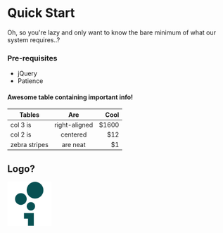 # Quick Start

Oh, so you're lazy and only want to know the bare minimum of what our system requires..?

### Pre-requisites
* jQuery
* Patience

#### Awesome table containing important info!

| Tables        | Are           | Cool  |
| ------------- |:-------------:| -----:|
| col 3 is      | right-aligned | $1600 |
| col 2 is      | centered      |   $12 |
| zebra stripes | are neat      |    $1 |


## Logo?

<img src="./assets/logo.png" width="100">

